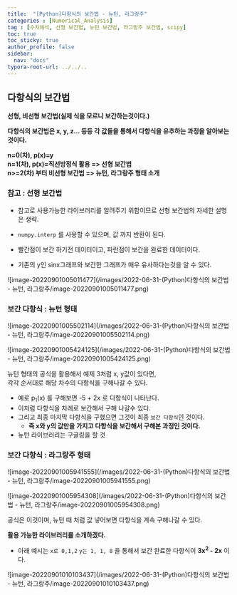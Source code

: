 ```yaml
---
title:  "[Python]다항식의 보간법 - 뉴턴, 라그랑주"
categories : [Numerical_Analysis]
tag : [수치해석, 선형 보간법, 뉴턴 보간법, 라그랑주 보간법, scipy]
toc: true
toc_sticky: true
author_profile: false
sidebar:
  nav: "docs"
typora-root-url: ../../..
---
```




## 다항식의 보간법

**선형, 비선형 보간법(실제 식을 모르니 보간하는것이다.)**

**다항식의 보간법은 x, y, z... 등등 각 값들을 통해서 다항식을 유추하는 과정을 알아보는것이다.**

**n=0(차), p(x)=y  
n=1(차), p(x)=직선방정식 활용 => 선형 보간법  
n>=2(차) 부터 비선형 보간법 => 뉴턴, 라그랑주 형태 소개**





### 참고 : 선형 보간법

* 참고로 사용가능한 라이브러리를 알려주기 위함이므로 선형 보간법의 자세한 설명은 생략.

* `numpy.interp` 를 사용할 수 있으며, 값 까지 반환이 된다.
* 빨간점이 보간 하기전 데이터이고, 파란점이 보간을 완료한 데이터이다.
* 기존의 y인 sinx그래프와 보간한 그래프가 매우 유사하다는것을 알 수 있다.

![image-20220901005011477](/images/2022-06-31-(Python)다항식의 보간법 - 뉴턴, 라그랑주/image-20220901005011477.png)





### 보간 다항식 : 뉴턴 형태

![image-20220901005502114](/images/2022-06-31-(Python)다항식의 보간법 - 뉴턴, 라그랑주/image-20220901005502114.png)

![image-20220901005424125](/images/2022-06-31-(Python)다항식의 보간법 - 뉴턴, 라그랑주/image-20220901005424125.png)

뉴턴 형태의 공식을 활용해서 예제 3처럼 x, y값이 있다면,  
각각 순서대로 해당 차수의 다항식을 구해나갈 수 있다.

* 예로 p<sub>1</sub>(x) 를 구해보면 -5 + 2x 로 다항식이 나타난다.
* 이처럼 다항식을 차례로 보간해서 구해 나갈수 있다.
* 그리고 최종 마지막 다항식을 구했으면 그것이 최종 `보간 다항식`인 것이다.
  * **즉 x와 y의 값만을 가지고 다항식을 보간해서 구해본 과정인 것이다.**
* 뉴턴 라이브러리는 구글링을 할 것





### 보간 다항식 : 라그랑주 형태

![image-20220901005941555](/images/2022-06-31-(Python)다항식의 보간법 - 뉴턴, 라그랑주/image-20220901005941555.png)

![image-20220901005954308](/images/2022-06-31-(Python)다항식의 보간법 - 뉴턴, 라그랑주/image-20220901005954308.png)

공식은 이것이며, 뉴턴 때 처럼 값 넣어보면 다항식을 계속 구해나갈 수 있다.



**활용 가능한 라이브러리를 소개하겠다.**

* 아래 예시는 `x로 0,1,2` `y는 1, 1, 8` 을 통해서 보간 완료한 다항식이 **3x<sup>2</sup> - 2x** 이다.

![image-20220901010103437](/images/2022-06-31-(Python)다항식의 보간법 - 뉴턴, 라그랑주/image-20220901010103437.png)





